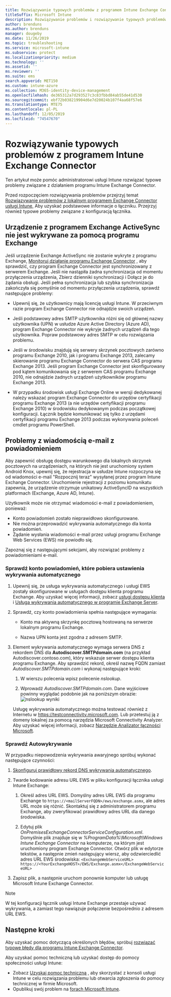 ```yaml
---
title: Rozwiązywanie typowych problemów z programem Intune Exchange Connector
titleSuffix: Microsoft Intune
description: Rozwiązywanie problemów i rozwiązywanie typowych problemów dotyczących lokalnego łącznika programu Exchange Microsoft Intune.
author: brenduns
ms.author: brenduns
manager: dougeby
ms.date: 11/26/2019
ms.topic: troubleshooting
ms.service: microsoft-intune
ms.subservice: protect
ms.localizationpriority: medium
ms.technology: ''
ms.assetid: ''
ms.reviewer: ''
ms.suite: ems
search.appverid: MET150
ms.custom: intune-azure
ms.collection: M365-identity-device-management
ms.openlocfilehash: de365312a7d293527c3c83fbbd84ab55de41d530
ms.sourcegitcommit: ebf72b038219904d6e7d20024b107f4aa68f57e6
ms.translationtype: MTE75
ms.contentlocale: pl-PL
ms.lasthandoff: 12/05/2019
ms.locfileid: "74547670"
---
```

# <a name="resolve-common-problems-with-the-intune-exchange-connector"></a>Rozwiązywanie typowych problemów z programem Intune Exchange Connector
 
Ten artykuł może pomóc administratorowi usługi Intune rozwiązać typowe problemy związane z działaniem programu Intune Exchange Connector.

Przed rozpoczęciem rozwiązywania problemów przejrzyj temat [Rozwiązywanie problemów z lokalnym programem Exchange Connector usługi Intune,](troubleshoot-exchange-connector.md) Aby uzyskać podstawowe informacje o łączniku. Przejrzyj również typowe problemy związane z konfiguracją łącznika.

## <a name="an-exchange-activesync-device-isnt-discovered-from-exchange"></a>Urządzenie z programem Exchange ActiveSync nie jest wykrywane za pomocą programu Exchange

Jeśli urządzenie Exchange ActiveSync nie zostanie wykryte z programu Exchange, [Monitoruj działanie programu Exchange Connector](exchange-connector-install.md#on-premises-intune-exchange-connector-high-availability-support) , aby sprawdzić, czy program Exchange Connector jest synchronizowany z serwerem Exchange. Jeśli nie nastąpiła żadna synchronizacja od momentu przyłączenia urządzenia, Zbierz dzienniki synchronizacji i Dołącz je do żądania obsługi. Jeśli pełna synchronizacja lub szybka synchronizacja zakończyła się pomyślnie od momentu przyłączenia urządzenia, sprawdź następujące problemy:

- Upewnij się, że użytkownicy mają licencję usługi Intune. W przeciwnym razie program Exchange Connector nie odnajdzie swoich urządzeń.

- Jeśli podstawowy adres SMTP użytkownika różni się od głównej nazwy użytkownika (UPN) w usłudze Azure Active Directory (Azure AD), program Exchange Connector nie wykryje żadnych urządzeń dla tego użytkownika. Popraw podstawowy adres SMTP w celu rozwiązania problemu.

- Jeśli w środowisku znajdują się serwery skrzynek pocztowych zarówno programu Exchange 2010, jak i programu Exchange 2013, zalecamy skierowanie programu Exchange Connector do serwera CAS programu Exchange 2013. Jeśli program Exchange Connector jest skonfigurowany pod kątem komunikowania się z serwerem CAS programu Exchange 2010, nie odnajdzie żadnych urządzeń użytkowników programu Exchange 2013.

- W przypadku środowisk usługi Exchange Online w wersji dedykowanej należy wskazać program Exchange Connector do urzędów certyfikacji programu Exchange 2013 (a nie urzędów certyfikacji programu Exchange 2010) w środowisku dedykowanym podczas początkowej konfiguracji. Łącznik będzie komunikować się tylko z urzędami certyfikacji programu Exchange 2013 podczas wykonywania poleceń cmdlet programu PowerShell.

## <a name="problems-with-the-notification-email-message"></a>Problemy z wiadomością e-mail z powiadomieniem

Aby zapewnić obsługę dostępu warunkowego dla lokalnych skrzynek pocztowych na urządzeniach, na których nie jest uruchomiony system Android Knox, upewnij się, że rejestracja w usłudze Intune rozpoczyna się od wiadomości e-mail "Rozpocznij teraz" wysyłanej przez program Intune Exchange Connector. Uruchomienie rejestracji z poziomu komunikatu zapewnia, że urządzenie otrzymuje unikatowy ActiveSyncID na wszystkich platformach (Exchange, Azure AD, Intune).

Użytkownik może nie otrzymać wiadomości e-mail z powiadomieniem, ponieważ:

- Konto powiadomień zostało nieprawidłowo skonfigurowane.
- Nie można przeprowadzić wykrywania automatycznego dla konta powiadomień.
- Żądanie wysłania wiadomości e-mail przez usługi programu Exchange Web Services (EWS) nie powiodło się.

Zapoznaj się z następującymi sekcjami, aby rozwiązać problemy z powiadomieniami e-mail.

### <a name="check-the-notification-account-that-retrieves-autodiscover-settings"></a>Sprawdź konto powiadomień, które pobiera ustawienia wykrywania automatycznego

1. Upewnij się, że usługa wykrywania automatycznego i usługi EWS zostały skonfigurowane w usługach dostępu klienta programu Exchange. Aby uzyskać więcej informacji, zobacz [usługi dostępu klienta](https://docs.microsoft.com/Exchange/architecture/client-access/client-access) i [Usługa wykrywania automatycznego w programie Exchange Server](https://docs.microsoft.com/Exchange/architecture/client-access/autodiscover?view=exchserver-2019).

2. Sprawdź, czy konto powiadomienia spełnia następujące wymagania:

   - Konto ma aktywną skrzynkę pocztową hostowaną na serwerze lokalnym programu Exchange.

   - Nazwa UPN konta jest zgodna z adresem SMTP.

3. Element wykrywania automatycznego wymaga serwera DNS z rekordem DNS dla **Autodiscover.SMTPdomain.com** (na przykład Autodiscover.contoso.com), który wskazuje serwer dostępu klienta programu Exchange. Aby sprawdzić rekord, określ nazwę FQDN zamiast *Autodiscover.SMTPdomain.com* i wykonaj następujące kroki:

   1. W wierszu polecenia wpisz polecenie *nslookup*.

   2. Wprowadź *Autodiscover.SMTPdomain.com*. Dane wyjściowe powinny wyglądać podobnie jak na poniższym obrazie: ![nslookup wyniki](./media/troubleshoot-exchange-connector-common-problems/nslookup-results.png
      )

   Usługę wykrywania automatycznego można testować również z Internetu w https://testconnectivity.microsoft.com. Lub przetestuj ją z domeny lokalnej za pomocą narzędzia Microsoft Connectivity Analyzer. Aby uzyskać więcej informacji, zobacz [Narzędzie Analizator łączności Microsoft](https://docs.microsoft.com/previous-versions/office/exchange-remote-connectivity/jj851141(v=exchg.80)).


### <a name="check-autodiscovery"></a>Sprawdź Autowykrywanie

W przypadku niepowodzenia wykrywania awaryjnego spróbuj wykonać następujące czynności:

1. [Skonfiguruj prawidłowy rekord DNS wykrywania automatycznego](https://docs.microsoft.com/previous-versions/exchange-server/exchange-150/mt473798(v=exchg.150)).

2. Twarde kodowanie adresu URL EWS w pliku konfiguracji łącznika usługi Intune Exchange:

   1. Określ adres URL EWS. Domyślny adres URL EWS dla programu Exchange to `https://<mailServerFQDN>/ews/exchange.asmx`, ale adres URL może się różnić. Skontaktuj się z administratorem programu Exchange, aby zweryfikować prawidłowy adres URL dla danego środowiska.

   2. Edytuj plik *OnPremisesExchangeConnectorServiceConfiguration.xml*. Domyślnie plik znajduje się w *%ProgramData%\Microsoft\Windows Intune Exchange Connector* na komputerze, na którym jest uruchomiony program Exchange Connector. Otwórz plik w edytorze tekstów, a następnie zmień następujący wiersz, aby odzwierciedlić adres URL EWS środowiska: `<ExchangeWebServiceURL> https://<YourExchangeHOST>/EWS/Exchange.asmx</ExchangeWebServiceURL>`

3. Zapisz plik, a następnie uruchom ponownie komputer lub usługę Microsoft Intune Exchange Connector.

>[!NOTE]
> W tej konfiguracji łącznik usługi Intune Exchange przestaje używać wykrywania, a zamiast tego nawiązuje połączenie bezpośrednio z adresem URL EWS.

## <a name="next-steps"></a>Następne kroki

Aby uzyskać pomoc dotyczącą określonych błędów, spróbuj [rozwiązać typowe błędy dla programu Intune Exchange Connector](troubleshoot-exchange-connector-common-errors.md).

Aby uzyskać pomoc techniczną lub uzyskać dostęp do pomocy społeczności usługi Intune:

- Zobacz [Uzyskaj pomoc techniczną](../fundamentals/get-support.md) , aby skorzystać z konsoli usługi Intune w celu rozwiązania problemu lub otwarcia zgłoszenia do pomocy technicznej w firmie Microsoft.
- Opublikuj swój problem na [forach Microsoft Intune](https://social.technet.microsoft.com/Forums/home?forum=microsoftintuneprod).